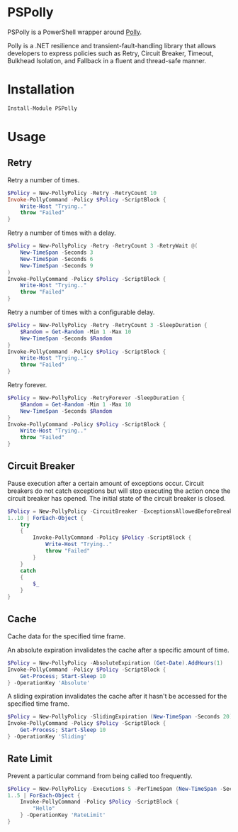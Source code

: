 # PSPolly 

PSPolly is a PowerShell wrapper around [Polly](https://github.com/App-vNext/Polly). 

Polly is a .NET resilience and transient-fault-handling library that allows developers to express policies such as Retry, Circuit Breaker, Timeout, Bulkhead Isolation, and Fallback in a fluent and thread-safe manner. 

# Installation 

```powershell
Install-Module PSPolly
```

# Usage

## Retry 

Retry a number of times.

```powershell
$Policy = New-PollyPolicy -Retry -RetryCount 10
Invoke-PollyCommand -Policy $Policy -ScriptBlock {
    Write-Host "Trying.."
    throw "Failed"
}
```

Retry a number of times with a delay.

```powershell
$Policy = New-PollyPolicy -Retry -RetryCount 3 -RetryWait @(
    New-TimeSpan -Seconds 3
    New-TimeSpan -Seconds 6
    New-TimeSpan -Seconds 9
)
Invoke-PollyCommand -Policy $Policy -ScriptBlock {
    Write-Host "Trying.."
    throw "Failed"
}
```

Retry a number of times with a configurable delay.

```powershell
$Policy = New-PollyPolicy -Retry -RetryCount 3 -SleepDuration {
    $Random = Get-Random -Min 1 -Max 10
    New-TimeSpan -Seconds $Random
}
Invoke-PollyCommand -Policy $Policy -ScriptBlock {
    Write-Host "Trying.."
    throw "Failed"
}
```

Retry forever.

```powershell
$Policy = New-PollyPolicy -RetryForever -SleepDuration {
    $Random = Get-Random -Min 1 -Max 10
    New-TimeSpan -Seconds $Random
}
Invoke-PollyCommand -Policy $Policy -ScriptBlock {
    Write-Host "Trying.."
    throw "Failed"
}
```

## Circuit Breaker

Pause execution after a certain amount of exceptions occur. Circuit breakers do not catch exceptions but will stop executing the action once the circuit breaker has opened. The initial state of the circuit breaker is closed.

```powershell
$Policy = New-PollyPolicy -CircuitBreaker -ExceptionsAllowedBeforeBreaking 3 -DurationOfBreak (New-TimeSpan -Seconds 5)
1..10 | ForEach-Object {
    try 
    {
        Invoke-PollyCommand -Policy $Policy -ScriptBlock {
            Write-Host "Trying.."
            throw "Failed"
        }
    }
    catch 
    {
        $_
    }
}

```

## Cache

Cache data for the specified time frame. 

An absolute expiration invalidates the cache after a specific amount of time.

```powershell
$Policy = New-PollyPolicy -AbsoluteExpiration (Get-Date).AddHours(1)
Invoke-PollyCommand -Policy $Policy -ScriptBlock {
    Get-Process; Start-Sleep 10
} -OperationKey 'Absolute'
```

A sliding expiration invalidates the cache after it hasn't be accessed for the specified time frame. 

```powershell
$Policy = New-PollyPolicy -SlidingExpiration (New-TimeSpan -Seconds 20)
Invoke-PollyCommand -Policy $Policy -ScriptBlock {
    Get-Process; Start-Sleep 10
} -OperationKey 'Sliding'
```

## Rate Limit

Prevent a particular command from being called too frequently. 

```powershell
$Policy = New-PollyPolicy -Executions 5 -PerTimeSpan (New-TimeSpan -Seconds 10)
1..5 | ForEach-Object {
    Invoke-PollyCommand -Policy $Policy -ScriptBlock {
        "Hello"
    } -OperationKey 'RateLimit'
}
```